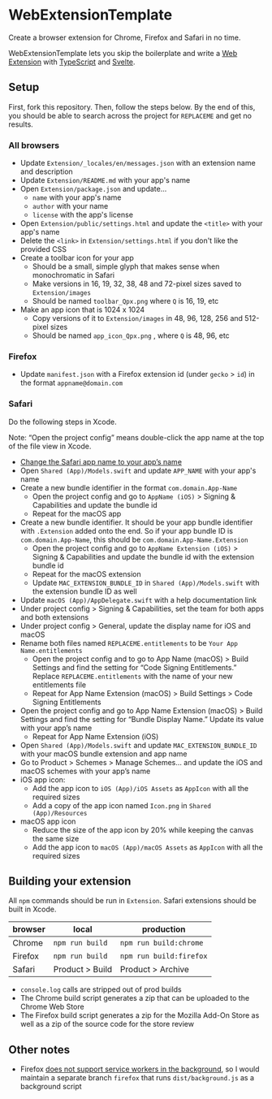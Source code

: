 # WebExtensionTemplate

Create a browser extension for Chrome, Firefox and Safari in no time.

WebExtensionTemplate lets you skip the boilerplate and write a [Web Extension](https://developer.mozilla.org/en-US/docs/Glossary/WebExtensions) with [TypeScript](https://www.typescriptlang.org) and [Svelte](https://www.typescriptlang.org).

## Setup

First, fork this repository. Then, follow the steps below. By the end of this, you should be able to search across the project for `REPLACEME` and get no results.

### All browsers

- Update `Extension/_locales/en/messages.json` with an extension name and description
- Update `Extension/README.md` with your app's name
- Open `Extension/package.json` and update...
	- `name` with your app's name
	- `author` with your name
	- `license` with the app's license
- Open `Extension/public/settings.html` and update the `<title>` with your app's name
- Delete the `<link>` in `Extension/settings.html` if you don't like the provided CSS
- Create a toolbar icon for your app
	- Should be a small, simple glyph that makes sense when monochromatic in Safari
	- Make versions in 16, 19, 32, 38, 48 and 72-pixel sizes saved to `Extension/images`
	- Should be named `toolbar_Qpx.png` where `Q` is 16, 19, etc
- Make an app icon that is 1024 x 1024
	- Copy versions of it to `Extension/images` in 48, 96, 128, 256 and 512-pixel sizes 
	- Should be named `app_icon_Qpx.png` , where `Q` is 48, 96, etc

### Firefox

- Update `manifest.json` with a Firefox extension id (under `gecko` > `id`) in the format `appname@domain.com` 

### Safari

Do the following steps in Xcode.

Note: “Open the project config” means double-click the app name at the top of the file view in Xcode.

- [Change the Safari app name to your app’s name](https://stackoverflow.com/a/20418989)
- Open `Shared (App)/Models.swift` and update `APP_NAME` with your app's name
- Create a new bundle identifier in the format `com.domain.App-Name` 
	- Open the project config and go to `AppName (iOS)` > Signing & Capabilities and update the bundle id
	- Repeat for the macOS app
- Create a new bundle identifier. It should be your app bundle identifier with `.Extension` added onto the end. So if your app bundle ID is `com.domain.App-Name`, this should be `com.domain.App-Name.Extension`
	- Open the project config and go to `AppName Extension (iOS)` > Signing & Capabilities and update the bundle id with the extension bundle id
	- Repeat for the macOS extension
	- Update `MAC_EXTENSION_BUNDLE_ID` in `Shared (App)/Models.swift` with the extension bundle ID as well
- Update `macOS (App)/AppDelegate.swift` with a help documentation link
- Under project config > Signing & Capabilities, set the team for both apps and both extensions
- Under project config > General, update the display name for iOS and macOS
- Rename both files named `REPLACEME.entitlements` to be `Your App Name.entitlements` 
	- Open the project config and to go to App Name (macOS) > Build Settings and find the setting for “Code Signing Entitlements.” Replace `REPLACEME.entitlements` with the name of your new entitlements file
	- Repeat for App Name Extension (macOS) > Build Settings > Code Signing Entitlements
- Open the project config and go to App Name Extension (macOS) > Build Settings and find the setting for “Bundle Display Name.” Update its value with your app’s name
	- Repeat for App Name Extension (iOS)
- Open `Shared (App)/Models.swift` and update `MAC_EXTENSION_BUNDLE_ID` with your macOS bundle extension and app name
- Go to Product > Schemes > Manage Schemes… and update the iOS and macOS schemes with your app’s name
- iOS app icon:
	- Add the app icon to  `iOS (App)/iOS Assets` as `AppIcon` with all the required sizes
	- Add a copy of the app icon named `Icon.png` in `Shared (App)/Resources` 
- macOS app icon
	- Reduce the size of the app icon by 20% while keeping the canvas the same size
	- Add the app icon to `macOS (App)/macOS Assets` as `AppIcon` with all the required sizes

## Building your extension

All `npm` commands should be run in `Extension`. Safari extensions should be built in Xcode. 

| browser | local | production |
| - | - | - |
| Chrome | `npm run build` | `npm run build:chrome` |
| Firefox | `npm run build` | `npm run build:firefox` |
| Safari | Product > Build | Product > Archive |

- `console.log` calls are stripped out of prod builds
- The Chrome build script generates a zip that can be uploaded to the Chrome Web Store
- The Firefox build script generates a zip for the Mozilla Add-On Store as well as a zip of the source code for the store review

## Other notes 

- Firefox [does not support service workers in the background](https://github.com/mozilla/web-ext/issues/2532#issuecomment-1285039773), so I would maintain a separate branch `firefox` that runs `dist/background.js` as a background script